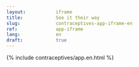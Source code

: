 ```yaml
---
layout:           iframe
title:            See it their way
slug:             contraceptives-app-iframe-en
ref:              app-iframe
lang:             en
draft:            true
---
```


{% include contraceptives/app.en.html %}

<script type="text/javascript" src="https://pym.nprapps.org/pym.v1.min.js"></script>
<script type='text/javascript' src='{{ site.assetsurl }}/scripts/main.js'></script>
<script type='text/javascript' src='{{ site.assetsurl }}/scripts/contraceptives-static.js'></script>